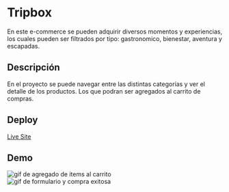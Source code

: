 # Tripbox

En este e-commerce se pueden adquirir diversos momentos y experiencias, los cuales pueden ser filtrados por tipo: gastronomico, bienestar, aventura y escapadas.

## Descripción

En el proyecto se puede navegar entre las distintas categorías y ver el detalle de los productos. Los que podran ser agregados al carrito de compras.

## Deploy

<a href="https://gifted-northcutt-98918e.netlify.app"> Live Site </a>

## Demo

<img src="https://media2.giphy.com/media/fW8zzuyMB4suNE6BUP/giphy.gif" alt="gif de agregado de items al carrito">
<br>
<img src="https://media2.giphy.com/media/4ay2UFTZZsTFEZtfCi/giphy.gif" alt="gif de formulario y compra exitosa">
